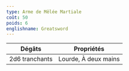 ```yaml
---
type: Arme de Mêlée Martiale
coût: 50
poids: 6
englishname: Greatsword
---
```


| Dégâts         | Propriétés           |
| -------------- | -------------------- |
| 2d6 tranchants | Lourde, À deux mains |
